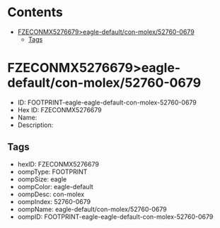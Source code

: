 



Contents
========

* [FZECONMX5276679>eagle-default/con-molex/52760-0679](#fzeconmx5276679eagle-defaultcon-molex52760-0679)
	* [Tags](#tags)

# FZECONMX5276679>eagle-default/con-molex/52760-0679

- ID: FOOTPRINT-eagle-eagle-default-con-molex-52760-0679
- Hex ID: FZECONMX5276679
- Name: 
- Description: 

## Tags

- hexID: FZECONMX5276679
- oompType: FOOTPRINT
- oompSize: eagle
- oompColor: eagle-default
- oompDesc: con-molex
- oompIndex: 52760-0679
- oompName: eagle-default/con-molex/52760-0679
- oompID: FOOTPRINT-eagle-eagle-default-con-molex-52760-0679
